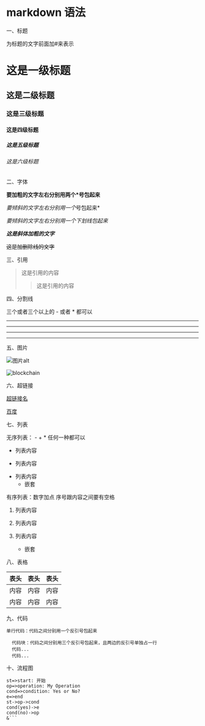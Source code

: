 # markdown 语法

一、标题

为标题的文字前面加#来表示

# 这是一级标题

## 这是二级标题

### 这是三级标题

#### 这是四级标题

##### 这是五级标题

###### 这是六级标题

二、字体

**要加粗的文字左右分别用两个\*号包起来**

*要倾斜的文字左右分别用一个*号包起来\*

_要倾斜的文字左右分别用一个下划线包起来_

**_这是斜体加粗的文字_**

~~这是加删除线的文字~~

三、引用

> 这是引用的内容
>
> > 这是引用的内容

四、分割线

三个或者三个以上的 - 或者 \* 都可以

---

---

---

---

五、图片

![图片alt](图片地址 '图片 title')

![blockchain](https://ss0.bdstatic.com/70cFvHSh_Q1YnxGkpoWK1HF6hhy/it/u=702257389,1274025419&fm=27&gp=0.jpg '区块链')

六、超链接

[超链接名](超链接地址 '超链接title')

[百度](http://baidu.com)

七、列表

无序列表： - + \* 任何一种都可以

- 列表内容

* 列表内容

- 列表内容
  - 嵌套

有序列表：数字加点 序号跟内容之间要有空格

1. 列表内容
2. 列表内容
3. 列表内容

   - 嵌套

八、表格

| 表头 | 表头 | 表头 |
| ---- | :--: | ---: |
| 内容 | 内容 | 内容 |
| 内容 | 内容 | 内容 |

九、代码

`单行代码：代码之间分别用一个反引号包起来`

```
  代码块：代码之间分别用三个反引号包起来，且两边的反引号单独占一行
  代码...
  代码...
```

十、流程图

````flow
st=>start: 开始
op=>operation: My Operation
cond=>condition: Yes or No?
e=>end
st->op->cond
cond(yes)->e
cond(no)->op
&```
````
